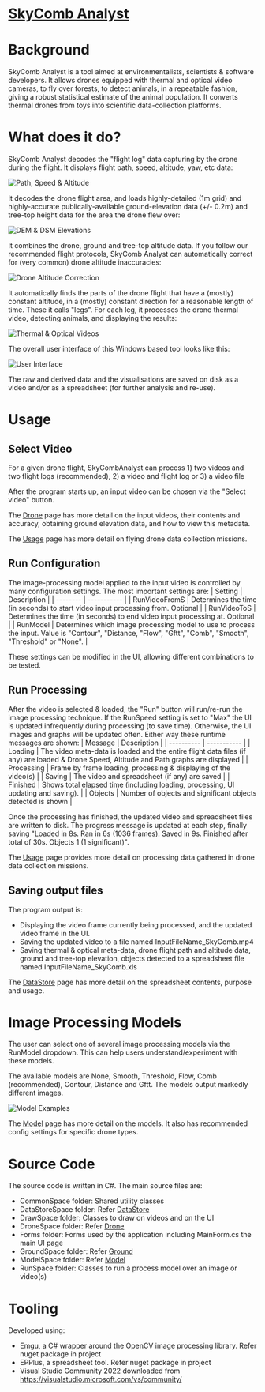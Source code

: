 # [SkyComb Analyst](https://github.com/PhilipQuirke/SkyCombAnalystHelp/) 

# Background
SkyComb Analyst is a tool aimed at environmentalists, scientists & software developers. 
It allows drones equipped with thermal and optical video cameras, to fly over forests, 
to detect animals, in a repeatable fashion, giving a robust statistical estimate of the animal population. 
It converts thermal drones from toys into scientific data-collection platforms. 


# What does it do?
SkyComb Analyst decodes the "flight log" data capturing by the drone during the flight. 
It displays flight path, speed, altitude, yaw, etc data:  

![Path, Speed & Altitude](./Static/Overview1.png?raw=true "Path, Speed & Altitude")

It decodes the drone flight area, and loads highly-detailed (1m grid) and 
highly-accurate publically-available ground-elevation data (+/- 0.2m) and 
tree-top height data for the area the drone flew over:

![DEM & DSM Elevations](./Static/Overview2.png?raw=true "DEM & DSM Elevations")

It combines the drone, ground and tree-top altitude data. If you follow our recommended flight protocols, 
SkyComb Analyst can automatically correct for (very common) drone altitude inaccuracies:

![Drone Altitude Correction](./Static/OnGroundAtExamples.png?raw=true "Drone Altitude Correction")

It automatically finds the parts of the drone flight that have a (mostly) constant altitude, in a (mostly) constant direction 
for a reasonable length of time. These it calls "legs". For each leg, it processes the drone thermal video, 
detecting animals, and displaying the results:

![Thermal & Optical Videos](./Static/Overview3.png?raw=true "Thermal & Optical Videos")

The overall user interface of this Windows based tool looks like this:

![User Interface](./Static/UIExample.png?raw=true "User Interface")

The raw and derived data and the visualisations are saved on disk as a video and/or as a spreadsheet (for further analysis and re-use).



# Usage

## Select Video
For a given drone flight, SkyCombAnalyst can process 1) two videos and two flight logs (recommended), 2) a video and flight log or 3) a video file 

After the program starts up, an input video can be chosen via the "Select video" button.

The [Drone](./Drone.md) page has more detail on the input videos, 
their contents and accuracy, obtaining ground elevation data, and how to view this metadata. 

The [Usage](./Usage.md) page has more detail on flying drone data collection missions.  

## Run Configuration
The image-processing model applied to the input video is controlled by many configuration settings. 
The most important settings are:
| Setting  | Description |
| -------- | ----------- |
| RunVideoFromS | Determines the time (in seconds) to start video input processing from. Optional |
| RunVideoToS | Determines the time (in seconds) to end video input processing at. Optional |
| RunModel | Determines which image processing model to use to process the input. Value is "Contour", "Distance, "Flow", "Gftt", "Comb", "Smooth", "Threshold" or "None".  |

These settings can be modified in the UI, allowing different combinations to be tested.

## Run Processing
After the video is selected & loaded, the "Run" button will run/re-run the image processing technique.
If the RunSpeed setting is set to "Max" the UI is updated infrequently during processing (to save time).
Otherwise, the UI images and graphs will be updated often.
Either way these runtime messages are shown:
| Message    | Description |
| ---------- | ----------- |
| Loading    | The video meta-data is loaded and the entire flight data files (if any) are loaded & Drone Speed, Altitude and Path graphs are displayed |
| Processing | Frame by frame loading, processing & displaying of the video(s) |
| Saving     | The video and spreadsheet (if any) are saved |
| Finished   | Shows total elapsed time (including loading, processing, UI updating and saving). |
| Objects    | Number of objects and significant objects detected is shown |

Once the processing has finished, the updated video and spreadsheet files are written to disk. 
The progress message is updated at each step, finally saving "Loaded in 8s. Ran in 6s (1036 frames). 
Saved in 9s. Finished after total of 30s. Objects 1 (1 significant)".

The [Usage](./Usage.md) page provides more detail on processing data gathered in drone data collection missions.  

## Saving output files
The program output is:
- Displaying the video frame currently being processed, and the updated video frame in the UI.
- Saving the updated video to a file named InputFileName_SkyComb.mp4
- Saving thermal & optical meta-data, drone flight path and altitude data, ground and tree-top elevation, objects detected to a spreadsheet file named InputFileName_SkyComb.xls

The [DataStore](./DataStore.md) page has more detail on the spreadsheet contents, purpose and usage.

# Image Processing Models
The user can select one of several image processing models via the RunModel dropdown. 
This can help users understand/experiment with these models.

The available models are None, Smooth, Threshold, Flow, Comb (recommended), Contour, Distance and Gftt.
The models output markedly different images. 

![Model Examples](./Static/ModelExamples.png?raw=true "Model Examples")

The [Model](./Model.md) page has more detail on the models. 
It also has recommended config settings for specific drone types.


# Source Code
The source code is written in C#. The main source files are:
- CommonSpace folder: Shared utility classes
- DataStoreSpace folder: Refer [DataStore](./DataStore.md)
- DrawSpace folder: Classes to draw on videos and on the UI
- DroneSpace folder: Refer [Drone](./Drone.md)
- Forms folder: Forms used by the application including MainForm.cs the main UI page
- GroundSpace folder: Refer [Ground](./Ground.md)
- ModelSpace folder: Refer [Model](./Model.md) 
- RunSpace folder: Classes to run a process model over an image or video(s)


# Tooling 
Developed using:
- Emgu, a C# wrapper around the OpenCV image processing library. Refer nuget package in project
- EPPlus, a spreadsheet tool. Refer nuget package in project
- Visual Studio Community 2022 downloaded from https://visualstudio.microsoft.com/vs/community/
